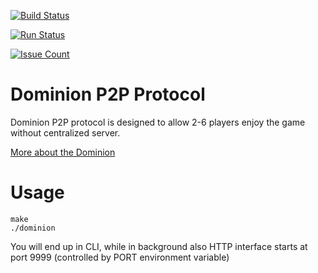 <!---
[![Circle CI](https://circleci.com/gh/noroutine/dominion.svg?style=svg)](https://circleci.com/gh/noroutine/dominion)
[![wercker status](https://app.wercker.com/status/3f2898a9d294d61a7b7bae8b7ab04df0/s/master "wercker status")](https://app.wercker.com/project/bykey/3f2898a9d294d61a7b7bae8b7ab04df0) 
[![Build Status](https://drone.io/github.com/noroutine/dominion/status.png)](https://drone.io/github.com/noroutine/dominion/latest)
-->

[![Build Status](https://travis-ci.org/noroutine/dominion.svg?branch=master)](https://travis-ci.org/noroutine/dominion) 

[![Run Status](https://api.shippable.com/projects/56e21e429d043da07bb60188/badge?branch=master)](https://app.shippable.com/projects/56e21e429d043da07bb60188)

[![Issue Count](https://codeclimate.com/github/noroutine/dominion/badges/issue_count.svg)](https://codeclimate.com/github/noroutine/dominion)

Dominion P2P Protocol
=====

Dominion P2P protocol is designed to allow 2-6 players enjoy the game without centralized server.

[More about the Dominion](https://en.wikipedia.org/wiki/Dominion_(card_game))

Usage
===

    make
    ./dominion
    
You will end up in CLI, while in background also HTTP interface starts at port 9999 (controlled by PORT environment variable)
